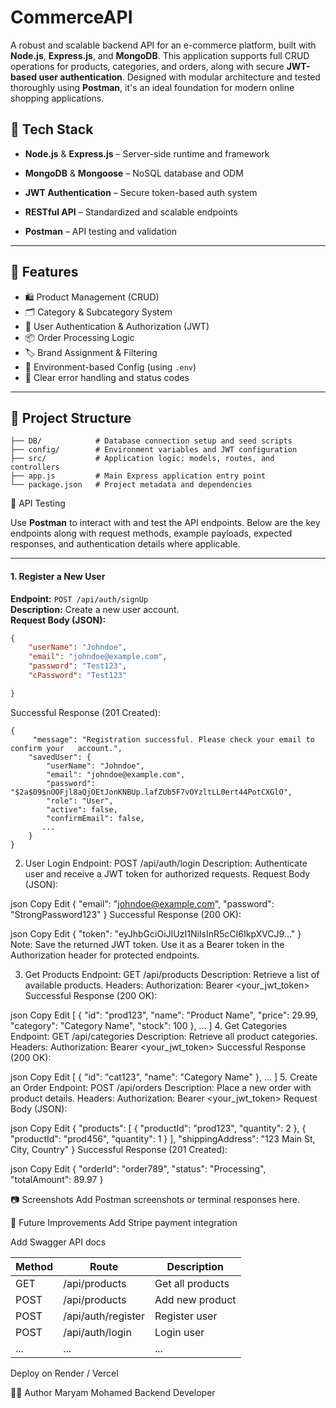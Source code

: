 # CommerceAPI 

A robust and scalable backend API for an e-commerce platform, built with **Node.js**, **Express.js**, and **MongoDB**. This application supports full CRUD operations for products, categories, and orders, along with secure **JWT-based user authentication**. Designed with modular architecture and tested thoroughly using **Postman**, it's an ideal foundation for modern online shopping applications.

## 🔧 Tech Stack

- **Node.js** & **Express.js** – Server-side runtime and framework

- **MongoDB** & **Mongoose** – NoSQL database and ODM

- **JWT Authentication** – Secure token-based auth system

- **RESTful API** – Standardized and scalable endpoints

- **Postman** – API testing and validation

---

## 🚀 Features

- 🛍️ Product Management (CRUD)
- 🗂️ Category & Subcategory System
- 🔐 User Authentication & Authorization (JWT)
- 📦 Order Processing Logic
- 🏷️ Brand Assignment & Filtering
- 📄 Environment-based Config (using `.env`)
- 💬 Clear error handling and status codes

---

## 📁 Project Structure

```
├── DB/            # Database connection setup and seed scripts
├── config/        # Environment variables and JWT configuration
├── src/           # Application logic: models, routes, and controllers
├── app.js         # Main Express application entry point
└── package.json   # Project metadata and dependencies
```




🧪 API Testing

Use **Postman** to interact with and test the API endpoints. Below are the key endpoints along with request methods, example payloads, expected responses, and authentication details where applicable.


---

#### 1. Register a New User  
**Endpoint:** `POST /api/auth/signUp`  
**Description:** Create a new user account.  
**Request Body (JSON):**
```json
{
    "userName": "Johndoe",
    "email": "johndoe@example.com",
    "password": "Test123",
    "cPassword": "Test123"

}
```

Successful Response (201 Created):
```
{
     "message": "Registration successful. Please check your email to confirm your   account.",
    "savedUser": {
        "userName": "Johndoe",
        "email": "johndoe@example.com",
        "password": "$2a$09$nOOFjl8aQjOEtJonKNBUp.lafZUb5F7vOYzltLL0ert44PotCXGlO",
        "role": "User",
        "active": false,
        "confirmEmail": false,
       ...
    }
}
```

2. User Login
Endpoint: POST /api/auth/login
Description: Authenticate user and receive a JWT token for authorized requests.
Request Body (JSON):

json
Copy
Edit
{
  "email": "johndoe@example.com",
  "password": "StrongPassword123"
}
Successful Response (200 OK):

json
Copy
Edit
{
  "token": "eyJhbGciOiJIUzI1NiIsInR5cCI6IkpXVCJ9..."
}
Note: Save the returned JWT token. Use it as a Bearer token in the Authorization header for protected endpoints.

3. Get Products
Endpoint: GET /api/products
Description: Retrieve a list of available products.
Headers:
Authorization: Bearer <your_jwt_token>
Successful Response (200 OK):

json
Copy
Edit
[
  {
    "id": "prod123",
    "name": "Product Name",
    "price": 29.99,
    "category": "Category Name",
    "stock": 100
  },
  ...
]
4. Get Categories
Endpoint: GET /api/categories
Description: Retrieve all product categories.
Headers:
Authorization: Bearer <your_jwt_token>
Successful Response (200 OK):

json
Copy
Edit
[
  {
    "id": "cat123",
    "name": "Category Name"
  },
  ...
]
5. Create an Order
Endpoint: POST /api/orders
Description: Place a new order with product details.
Headers:
Authorization: Bearer <your_jwt_token>
Request Body (JSON):

json
Copy
Edit
{
  "products": [
    { "productId": "prod123", "quantity": 2 },
    { "productId": "prod456", "quantity": 1 }
  ],
  "shippingAddress": "123 Main St, City, Country"
}
Successful Response (201 Created):

json
Copy
Edit
{
  "orderId": "order789",
  "status": "Processing",
  "totalAmount": 89.97
}



📷 Screenshots
Add Postman screenshots or terminal responses here.

📌 Future Improvements
Add Stripe payment integration

Add Swagger API docs



| Method | Route              | Description      |
| ------ | ------------------ | ---------------- |
| GET    | /api/products      | Get all products |
| POST   | /api/products      | Add new product  |
| POST   | /api/auth/register | Register user    |
| POST   | /api/auth/login    | Login user       |
| ...    | ...                | ...              |


Deploy on Render / Vercel

👩‍💻 Author
Maryam Mohamed
Backend Developer

